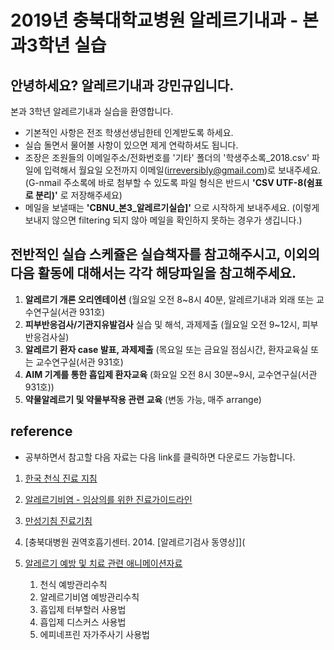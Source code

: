 # 2019년 충북대학교병원 알레르기내과 - 본과3학년 실습

## 안녕하세요? 알레르기내과 강민규입니다. 

본과 3학년  알레르기내과 실습을 환영합니다. 

- 기본적인 사항은 전조 학생선생님한테 인계받도록 하세요. 
- 실습 돌면서 물어볼 사항이 있으면 제게 연락하셔도 됩니다.
- 조장은 조원들의 이메일주소/전화번호를 '기타' 폴더의 '학생주소록_2018.csv' 파일에 입력해서 월요일 오전까지 이메일(irreversibly@gmail.com)로 보내주세요. (G-nmail 주소록에 바로 첨부할 수 있도록 파일 형식은 반드시 **'CSV UTF-8(쉼표로 분리)'** 로 저장해주세요)
- 메일을 보낼때는 **'CBNU_본3_알레르기실습]'** 으로 시작하게 보내주세요. (이렇게 보내지 않으면 filtering 되지 않아 메일을 확인하지 못하는 경우가 생깁니다.)
  
## 전반적인 실습 스케쥴은 실습책자를 참고해주시고, 이외의 다음 활동에 대해서는 각각 해당파일을 참고해주세요. 

1. **알레르기 개론 오리엔테이션** (월요일 오전 8~8시 40분, 알레르기내과 외래 또는 교수연구실(서관 931호) 
2. **피부반응검사/기관지유발검사** 실습 및 해석, 과제제출 (월요일 오전 9~12시, 피부반응검사실)
3. **알레르기 환자 case 발표, 과제제출** (목요일 또는 금요일 점심시간, 환자교육실 또는 교수연구실(서관 931호) 
4. **AIM 기계를 통한 흡입제 환자교육** (화요일 오전 8시 30분~9시, 교수연구실(서관 931호))
6. **약물알레르기 및 약물부작용 관련 교육** (변동 가능, 매주 arrange)

## reference 

- 공부하면서 참고할 다음 자료는 다음 link를 클릭하면 다운로드 가능합니다.  

1. [한국 천식 진료 지침](http://www.allergy.or.kr/file/180629_01.pdf)
2. [알레르기비염 - 임상의를 위한 진료가이드라인](http://www.allergy.or.kr/file/allergic2015.pdf)
3. [만성기침 진료기침](http://www.allergy.or.kr/member/sub02_2.html)
4. [충북대병원 권역호흡기센터. 2014. [알레르기검사 동영상]](
5. [알레르기 예방 및 치료 관련 애니메이션자료](http://e-allergy.org/contents/sub04_06.html)

    1) 천식 예방관리수칙
    2) 알레르기비염 예방관리수칙
    3) 흡입제 터부할러 사용법
    4) 흡입제 디스커스 사용법
    5) 에피네프린 자가주사기 사용법
  
